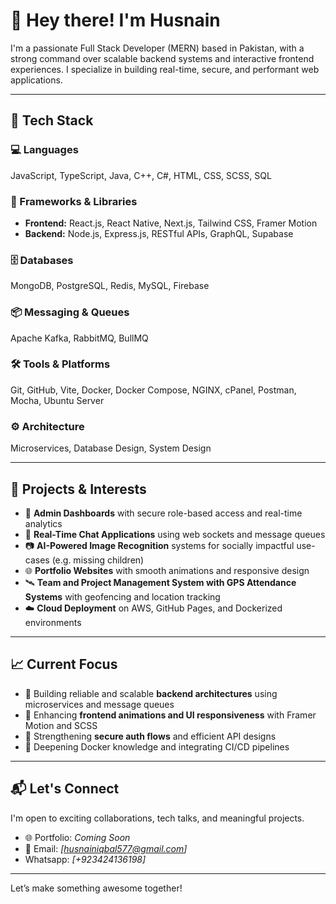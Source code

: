 # 👋 Hey there! I'm Husnain

I'm a passionate Full Stack Developer (MERN) based in Pakistan, with a strong command over scalable backend systems and interactive frontend experiences. I specialize in building real-time, secure, and performant web applications.

---

## 🔧 Tech Stack

### 💻 Languages  
JavaScript, TypeScript, Java, C++, C#, HTML, CSS, SCSS, SQL

### 🧰 Frameworks & Libraries  
- **Frontend:** React.js, React Native, Next.js, Tailwind CSS, Framer Motion  
- **Backend:** Node.js, Express.js, RESTful APIs, GraphQL, Supabase  


### 🗄️ Databases  
MongoDB, PostgreSQL, Redis, MySQL, Firebase

### 📦 Messaging & Queues  
Apache Kafka, RabbitMQ, BullMQ

### 🛠️ Tools & Platforms  
Git, GitHub, Vite, Docker, Docker Compose, NGINX, cPanel, Postman, Mocha, Ubuntu Server

### ⚙️ Architecture  
Microservices, Database Design, System Design

---

## 🚀 Projects & Interests

- 🔐 **Admin Dashboards** with secure role-based access and real-time analytics  
- 💬 **Real-Time Chat Applications** using web sockets and message queues  
- 📷 **AI-Powered Image Recognition** systems for socially impactful use-cases (e.g. missing children)  
- 🌐 **Portfolio Websites** with smooth animations and responsive design  
- 🛰️ **Team and Project Management System with GPS Attendance Systems** with geofencing and location tracking  
- ☁️ **Cloud Deployment** on AWS, GitHub Pages, and Dockerized environments

---

## 📈 Current Focus

- 🧱 Building reliable and scalable **backend architectures** using microservices and message queues  
- 🎨 Enhancing **frontend animations and UI responsiveness** with Framer Motion and SCSS  
- 🔐 Strengthening **secure auth flows** and efficient API designs  
- 🐳 Deepening Docker knowledge and integrating CI/CD pipelines

---

## 📬 Let's Connect

I'm open to exciting collaborations, tech talks, and meaningful projects.

- 🌐 Portfolio: *Coming Soon*  
- 📨 Email: *[husnainiqbal577@gmail.com]*
- Whatsapp: *[+923424136198]* 

---
 
Let’s make something awesome together!

